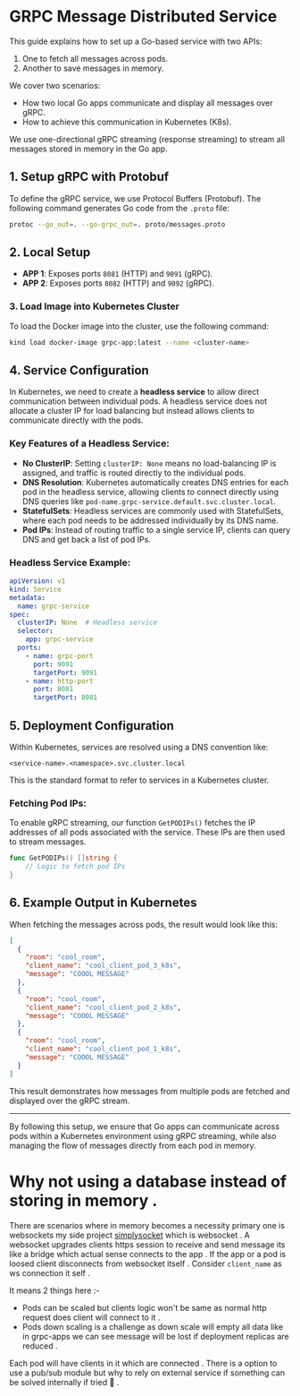 
# GRPC Message Distributed Service

This guide explains how to set up a Go-based service with two APIs:

1. One to fetch all messages across pods.
2. Another to save messages in memory.

We cover two scenarios:
- How two local Go apps communicate and display all messages over gRPC.
- How to achieve this communication in Kubernetes (K8s).

We use one-directional gRPC streaming (response streaming) to stream all messages stored in memory in the Go app.

## 1. Setup gRPC with Protobuf

To define the gRPC service, we use Protocol Buffers (Protobuf). The following command generates Go code from the `.proto` file:

```bash
protoc --go_out=. --go-grpc_out=. proto/messages.proto
```

## 2. Local Setup

- **APP 1**: Exposes ports `8081` (HTTP) and `9091` (gRPC).
- **APP 2**: Exposes ports `8082` (HTTP) and `9092` (gRPC).

### 3. Load Image into Kubernetes Cluster

To load the Docker image into the cluster, use the following command:

```bash
kind load docker-image grpc-app:latest --name <cluster-name>
```

## 4. Service Configuration

In Kubernetes, we need to create a **headless service** to allow direct communication between individual pods. A headless service does not allocate a cluster IP for load balancing but instead allows clients to communicate directly with the pods.

### Key Features of a Headless Service:
- **No ClusterIP**: Setting `clusterIP: None` means no load-balancing IP is assigned, and traffic is routed directly to the individual pods.
- **DNS Resolution**: Kubernetes automatically creates DNS entries for each pod in the headless service, allowing clients to connect directly using DNS queries like `pod-name.grpc-service.default.svc.cluster.local`.
- **StatefulSets**: Headless services are commonly used with StatefulSets, where each pod needs to be addressed individually by its DNS name.
- **Pod IPs**: Instead of routing traffic to a single service IP, clients can query DNS and get back a list of pod IPs.

### Headless Service Example:

```yaml
apiVersion: v1
kind: Service
metadata:
  name: grpc-service
spec:
  clusterIP: None  # Headless service
  selector:
    app: grpc-service
  ports:
    - name: grpc-port
      port: 9091
      targetPort: 9091
    - name: http-port
      port: 8081
      targetPort: 8081
```

## 5. Deployment Configuration

Within Kubernetes, services are resolved using a DNS convention like:

```
<service-name>.<namespace>.svc.cluster.local
```

This is the standard format to refer to services in a Kubernetes cluster.

### Fetching Pod IPs:

To enable gRPC streaming, our function `GetPODIPs()` fetches the IP addresses of all pods associated with the service. These IPs are then used to stream messages.

```go
func GetPODIPs() []string {
    // Logic to fetch pod IPs
}
```

## 6. Example Output in Kubernetes

When fetching the messages across pods, the result would look like this:

```json
[
  {
    "room": "cool_room",
    "client_name": "cool_client_pod_3_k8s",
    "message": "COOOL MESSAGE"
  },
  {
    "room": "cool_room",
    "client_name": "cool_client_pod_2_k8s",
    "message": "COOOL MESSAGE"
  },
  {
    "room": "cool_room",
    "client_name": "cool_client_pod_1_k8s",
    "message": "COOOL MESSAGE"
  }
]
```

This result demonstrates how messages from multiple pods are fetched and displayed over the gRPC stream.

---

By following this setup, we ensure that Go apps can communicate across pods within a Kubernetes environment using gRPC streaming, while also managing the flow of messages directly from each pod in memory.

# Why not using a database instead of storing in memory .
There are scenarios where in memory becomes a necessity primary one is websockets my side project [simplysocket](https://github.com/DhruvikDonga/simplysocket) which is websocket . A websocket upgrades clients https session to receive and send message its like a bridge which actual sense connects to the app . If the app or a pod is loosed client disconnects from websocket itself . 
Consider ``client_name`` as ws connection it self .

It means 2 things here :- 
- Pods can be scaled but clients logic won't be same as normal http request does client will connect to it .
- Pods down scaling is a challenge as down scale will empty all data like in grpc-apps we can see message will be lost if deployment replicas are reduced .

Each pod will have clients in it which are connected . There is a option to use a pub/sub module but why to rely on external service if something can be solved internally if tried 🌟 . 
